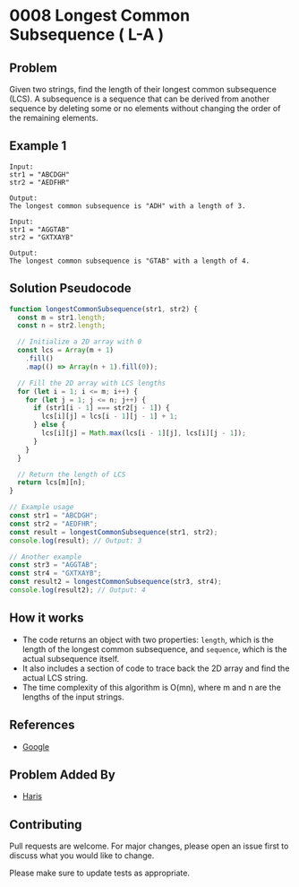 # 0008 Longest Common Subsequence ( L-A )

## Problem

Given two strings, find the length of their longest common subsequence (LCS). A subsequence is a sequence that can be derived from another sequence by deleting some or no elements without changing the order of the remaining elements.

## Example 1

```
Input:
str1 = "ABCDGH"
str2 = "AEDFHR"

Output:
The longest common subsequence is "ADH" with a length of 3.

Input:
str1 = "AGGTAB"
str2 = "GXTXAYB"

Output:
The longest common subsequence is "GTAB" with a length of 4.
```

## Solution Pseudocode

```javascript
function longestCommonSubsequence(str1, str2) {
  const m = str1.length;
  const n = str2.length;

  // Initialize a 2D array with 0
  const lcs = Array(m + 1)
    .fill()
    .map(() => Array(n + 1).fill(0));

  // Fill the 2D array with LCS lengths
  for (let i = 1; i <= m; i++) {
    for (let j = 1; j <= n; j++) {
      if (str1[i - 1] === str2[j - 1]) {
        lcs[i][j] = lcs[i - 1][j - 1] + 1;
      } else {
        lcs[i][j] = Math.max(lcs[i - 1][j], lcs[i][j - 1]);
      }
    }
  }

  // Return the length of LCS
  return lcs[m][n];
}

// Example usage
const str1 = "ABCDGH";
const str2 = "AEDFHR";
const result = longestCommonSubsequence(str1, str2);
console.log(result); // Output: 3

// Another example
const str3 = "AGGTAB";
const str4 = "GXTXAYB";
const result2 = longestCommonSubsequence(str3, str4);
console.log(result2); // Output: 4
```

## How it works

- The code returns an object with two properties: `length`, which is the length of the longest common subsequence, and `sequence`, which is the actual subsequence itself.
- It also includes a section of code to trace back the 2D array and find the actual LCS string.
- The time complexity of this algorithm is O(mn), where m and n are the lengths of the input strings.

## References

- [Google](https://www.google.com/search?client=opera&q=Longest+Common+Subsequence&sourceid=opera&ie=UTF-8&oe=UTF-8)

## Problem Added By

- [Haris](https://github.com/harisdev-netizen)

## Contributing

Pull requests are welcome. For major changes, please open an issue first to discuss what you would like to change.

Please make sure to update tests as appropriate.
